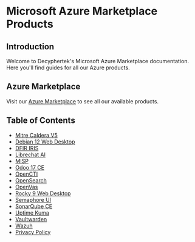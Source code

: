 # Microsoft Azure Marketplace Products

## Introduction

Welcome to Decyphertek's Microsoft Azure Marketplace documentation. Here you'll find guides for all our Azure products.

## Azure Marketplace

Visit our [Azure Marketplace](https://azuremarketplace.microsoft.com/en-us/marketplace/apps?search=decyphertek.io&page=1) to see all our available products.

## Table of Contents

- [Mitre Caldera V5](caldera.md)
- [Debian 12 Web Desktop](debian12-web-desktop.md)
- [DFIR IRIS](dfir-iris.md)
- [Librechat AI](librechat.md)
- [MISP](misp.md)
- [Odoo 17 CE](odoo.md)
- [OpenCTI](opencti.md)
- [OpenSearch](opensearch.md)
- [OpenVas](openvas.md)
- [Rocky 9 Web Desktop](rocky9-web-desktop.md)
- [Semaphore UI](semaphore-ui.md)
- [SonarQube CE](sonarqube-ce.md)
- [Uptime Kuma](uptime-kuma.md)
- [Vaultwarden](vaultwarden.md)
- [Wazuh](wazuh.md)
- [Privacy Policy](privacy-policy.md)